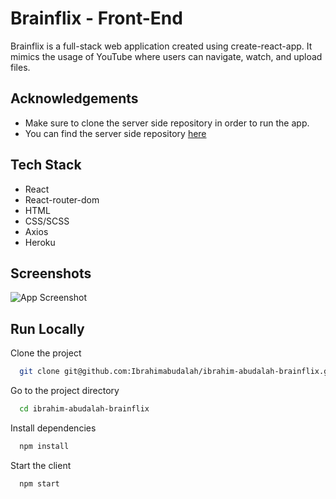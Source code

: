 
# Brainflix - Front-End

Brainflix is a full-stack web application created using create-react-app. It mimics the usage of YouTube where users can navigate, watch, and upload files.



## Acknowledgements

 - Make sure to clone the server side repository in order to run the app.
 - You can find the server side repository [here](https://github.com/Ibrahimabudalah/ibrahim-abudalah-brainflix-api)


## Tech Stack
- React
- React-router-dom
- HTML
- CSS/SCSS
- Axios
- Heroku
## Screenshots

![App Screenshot](https://i.postimg.cc/ZRN4JZbt/Macbook-Brainflix.png)


## Run Locally

Clone the project

```bash
  git clone git@github.com:Ibrahimabudalah/ibrahim-abudalah-brainflix.git
```

Go to the project directory

```bash
  cd ibrahim-abudalah-brainflix
```

Install dependencies

```bash
  npm install
```

Start the client

```bash
  npm start
```

